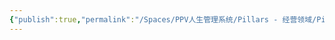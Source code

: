 ```yaml
---
{"publish":true,"permalink":"/Spaces/PPV人生管理系统/Pillars - 经营领域/Pillars - 人生经营领域/运动/增肌减脂计划/肌肉部位库/肌肉库/肱三头肌.md","created":"2025-07-07T18:08:43.473+08:00","modified":"2025-07-09T00:23:33.067+08:00","published":"2025-07-09T00:23:33.067+08:00","cssclasses":""}
---
```


